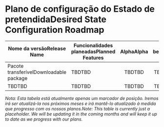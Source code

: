 # <a name="desired-state-configuration-roadmap"></a><span data-ttu-id="fa08a-101">Plano de configuração do Estado de pretendida</span><span class="sxs-lookup"><span data-stu-id="fa08a-101">Desired State Configuration Roadmap</span></span>

| <span data-ttu-id="fa08a-102">Nome da versão</span><span class="sxs-lookup"><span data-stu-id="fa08a-102">Release Name</span></span> | <span data-ttu-id="fa08a-103">Funcionalidades planeadas</span><span class="sxs-lookup"><span data-stu-id="fa08a-103">Planned Features</span></span> | <span data-ttu-id="fa08a-104">Alpha</span><span class="sxs-lookup"><span data-stu-id="fa08a-104">Alpha</span></span> | <span data-ttu-id="fa08a-105">beta</span><span class="sxs-lookup"><span data-stu-id="fa08a-105">Beta</span></span> | <span data-ttu-id="fa08a-106">RTM</span><span class="sxs-lookup"><span data-stu-id="fa08a-106">RTM</span></span> |
| ---- | -------- | :-------: | :-------:| :-----: |
| <span data-ttu-id="fa08a-107">Pacote transferível</span><span class="sxs-lookup"><span data-stu-id="fa08a-107">Downloadable package</span></span> | <span data-ttu-id="fa08a-108">TBD</span><span class="sxs-lookup"><span data-stu-id="fa08a-108">TBD</span></span> | <span data-ttu-id="fa08a-109">TBD</span><span class="sxs-lookup"><span data-stu-id="fa08a-109">TBD</span></span> | <span data-ttu-id="fa08a-110">TBD</span><span class="sxs-lookup"><span data-stu-id="fa08a-110">TBD</span></span> | <span data-ttu-id="fa08a-111">TBD</span><span class="sxs-lookup"><span data-stu-id="fa08a-111">TBD</span></span> |
| <span data-ttu-id="fa08a-112">TBD</span><span class="sxs-lookup"><span data-stu-id="fa08a-112">TBD</span></span> | <span data-ttu-id="fa08a-113">TBD</span><span class="sxs-lookup"><span data-stu-id="fa08a-113">TBD</span></span> | <span data-ttu-id="fa08a-114">TBD</span><span class="sxs-lookup"><span data-stu-id="fa08a-114">TBD</span></span> | <span data-ttu-id="fa08a-115">TBD</span><span class="sxs-lookup"><span data-stu-id="fa08a-115">TBD</span></span> | <span data-ttu-id="fa08a-116">TBD</span><span class="sxs-lookup"><span data-stu-id="fa08a-116">TBD</span></span> |

<span data-ttu-id="fa08a-117">*Nota: Esta tabela está atualmente apenas um marcador de posição. Iremos irá ser atualizá-la nos próximos meses e irá mantê-lo atualizado à medida que progresso com os nossos planos.*</span><span class="sxs-lookup"><span data-stu-id="fa08a-117">*Note: This table is currently just a placeholder. We will be updating it in the coming months and will keep it up to date as we progress with our plans.*</span></span> 
